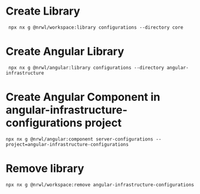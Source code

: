 # Create Library

```
 npx nx g @nrwl/workspace:library configurations --directory core
```

# Create Angular Library

```
 npx nx g @nrwl/angular:library configurations --directory angular-infrastructure
```

# Create Angular Component in angular-infrastructure-configurations project
```
npx nx g @nrwl/angular:component server-configurations --project=angular-infrastructure-configurations
```

# Remove library

```
npx nx g @nrwl/workspace:remove angular-infrastructure-configurations
```
